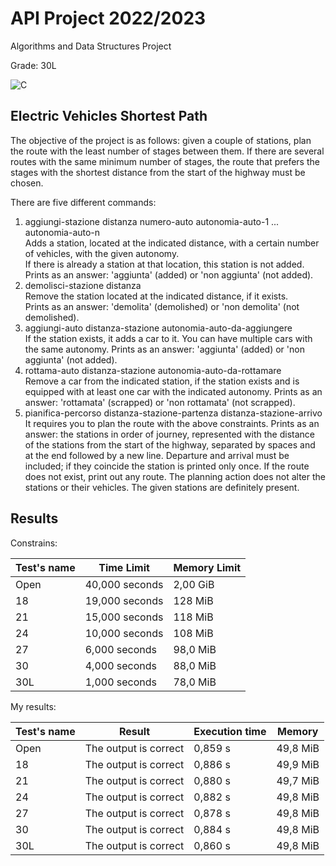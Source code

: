 # API Project 2022/2023

Algorithms and Data Structures Project

Grade: 30L

![C](https://img.shields.io/badge/C-A8B9CC?logo=C&logoColor=white&style=for-the-badge)

## Electric Vehicles Shortest Path
The objective of the project is as follows: given a couple of stations, plan the route with the least number of stages between them. If there are several routes with the same minimum number of stages, the route that prefers the stages with the shortest distance from the start of the highway must be chosen.

There are five different commands:
1) aggiungi-stazione distanza numero-auto autonomia-auto-1 ... autonomia-auto-n  
   Adds a station, located at the indicated distance, with a certain number of vehicles, with the given autonomy.  
   If there is already a station at that location, this station is not added.  
   Prints as an answer: 'aggiunta' (added) or 'non aggiunta' (not added).
2) demolisci-stazione distanza  
   Remove the station located at the indicated distance, if it exists.  
   Prints as an answer: 'demolita' (demolished) or 'non demolita' (not demolished).
3) aggiungi-auto distanza-stazione autonomia-auto-da-aggiungere  
   If the station exists, it adds a car to it. You can have multiple cars with the same autonomy.
   Prints as an answer: 'aggiunta' (added) or 'non aggiunta' (not added).
4) rottama-auto distanza-stazione autonomia-auto-da-rottamare  
   Remove a car from the indicated station, if the station exists and is equipped with at least one car with the indicated autonomy.
   Prints as an answer: 'rottamata' (scrapped) or 'non rottamata' (not scrapped).
5) pianifica-percorso distanza-stazione-partenza distanza-stazione-arrivo  
   It requires you to plan the route with the above constraints.
   Prints as an answer: the stations in order of journey, represented with the distance of the stations from the start 
   of the highway, separated by spaces and at the end followed by a new line.
   Departure and arrival must be included; if they coincide the station is printed only once. 
   If the route does not exist, print out any route. The planning action does not alter the stations or their vehicles. 
   The given stations are definitely present.

## Results
Constrains:

| Test's name | Time Limit      | Memory Limit |
|-------------|-----------------|--------------|
| Open        | 40,000 seconds  | 2,00 GiB     |
| 18          | 19,000 seconds  | 128 MiB      |
| 21          | 15,000 seconds  | 118 MiB      |
| 24          | 10,000 seconds  | 108 MiB      |
| 27          | 6,000 seconds   | 98,0 MiB     |
| 30          | 4,000 seconds   | 88,0 MiB     |
| 30L         | 1,000 seconds   | 78,0 MiB     |

My results:

| Test's name | Result                | Execution time | Memory   |
|-------------|-----------------------|----------------|----------|
| Open        | The output is correct | 0,859 s        | 49,8 MiB |
| 18          | The output is correct | 0,886 s        | 49,9 MiB |
| 21          | The output is correct | 0,880 s        | 49,7 MiB |
| 24          | The output is correct | 0,882 s        | 49,8 MiB |
| 27          | The output is correct | 0,878 s        | 49,8 MiB |
| 30          | The output is correct | 0,884 s        | 49,8 MiB |
| 30L         | The output is correct | 0,860 s        | 49,8 MiB |





